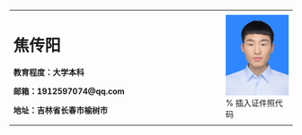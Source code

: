 <table border="0">
  <tr>
    <td width="75%">
      <h1>焦传阳</h1>
      <p><b>教育程度：大学本科</b></p>
      <p><b>邮箱：1912597074@qq.com</b></p>
      <p><b>地址：吉林省长春市榆树市</b></p>
    </td>
    <td width="25%">
      <img src="/me.jpg" width="100%">      % 插入证件照代码
    </td>
  </tr>
</table>


